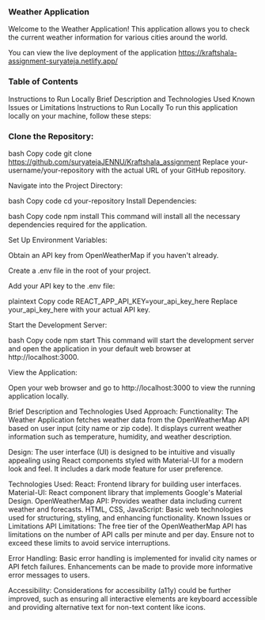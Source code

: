 ### Weather Application
Welcome to the Weather Application! This application allows you to check the current weather information for various cities around the world.

You can view the live deployment of the application https://kraftshala-assignment-suryateja.netlify.app/

### Table of Contents
Instructions to Run Locally
Brief Description and Technologies Used
Known Issues or Limitations
Instructions to Run Locally
To run this application locally on your machine, follow these steps:

### Clone the Repository:

bash
Copy code
git clone https://github.com/suryatejaJENNU/Kraftshala_assignment
Replace your-username/your-repository with the actual URL of your GitHub repository.

Navigate into the Project Directory:

bash
Copy code
cd your-repository
Install Dependencies:

bash
Copy code
npm install
This command will install all the necessary dependencies required for the application.

Set Up Environment Variables:

Obtain an API key from OpenWeatherMap if you haven't already.

Create a .env file in the root of your project.

Add your API key to the .env file:

plaintext
Copy code
REACT_APP_API_KEY=your_api_key_here
Replace your_api_key_here with your actual API key.

Start the Development Server:

bash
Copy code
npm start
This command will start the development server and open the application in your default web browser at http://localhost:3000.

View the Application:

Open your web browser and go to http://localhost:3000 to view the running application locally.

Brief Description and Technologies Used
Approach:
Functionality: The Weather Application fetches weather data from the OpenWeatherMap API based on user input (city name or zip code). It displays current weather information such as temperature, humidity, and weather description.

Design: The user interface (UI) is designed to be intuitive and visually appealing using React components styled with Material-UI for a modern look and feel. It includes a dark mode feature for user preference.

Technologies Used:
React: Frontend library for building user interfaces.
Material-UI: React component library that implements Google's Material Design.
OpenWeatherMap API: Provides weather data including current weather and forecasts.
HTML, CSS, JavaScript: Basic web technologies used for structuring, styling, and enhancing functionality.
Known Issues or Limitations
API Limitations: The free tier of the OpenWeatherMap API has limitations on the number of API calls per minute and per day. Ensure not to exceed these limits to avoid service interruptions.

Error Handling: Basic error handling is implemented for invalid city names or API fetch failures. Enhancements can be made to provide more informative error messages to users.

Accessibility: Considerations for accessibility (a11y) could be further improved, such as ensuring all interactive elements are keyboard accessible and providing alternative text for non-text content like icons.

